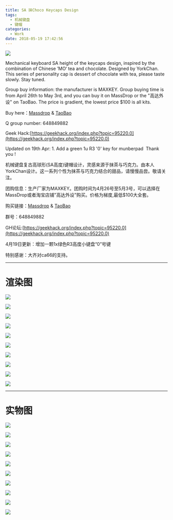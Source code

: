 ```yaml
---
title: SA 抹Choco Keycaps Design
tags:
  - 机械键盘
  - 键帽
categories:
  - Work
date: 2018-05-19 17:42:56
---
```


![](http://image.psdpi.com/image/sa-mochoco/sa_mochoco_ca66_3.jpg)

<!-- more -->

Mechanical keyboard SA height of the keycaps design, inspired by the combination of Chinese ’MO‘ tea and chocolate. Designed by YorkChan. This series of personality cap is dessert of chocolate with tea, please taste slowly. Stay tuned.

Group buy information: the manufacturer is MAXKEY. Group buying time is from April 26th to May 3rd, and you can buy it on MassDrop or the "高达外设" on TaoBao. The price is gradient, the lowest price $100 is all kits.

Buy here：[Massdrop](https://www.massdrop.com/buy/maxkey-mochoco-sa) & [TaoBao](https://item.taobao.com/item.htm?id=568710998265)

Q group number: 648849882

Geek Hack:[https://geekhack.org/index.php?topic=95220.0](https://geekhack.org/index.php?topic=95220.0)

Updated on 19th Apr: 1. Add a green 1u R3 '0' key for munberpad  Thank you !

机械键盘复古高球形(SA高度)键帽设计，灵感来源于抹茶与巧克力。由本人YorkChan设计。这一系列个性为抹茶与巧克力结合的甜品，请慢慢品尝。敬请关注。

团购信息：生产厂家为MAXKEY。团购时间为4月26号至5月3号，可以选择在MassDrop或者淘宝店铺"高达外设"购买。价格为梯度,最低$100大全套。

购买链接：[Massdrop](https://www.massdrop.com/buy/maxkey-mochoco-sa) & [TaoBao](https://item.taobao.com/item.htm?id=568710998265)

群号：648849882

GH论坛:[https://geekhack.org/index.php?topic=95220.0](https://geekhack.org/index.php?topic=95220.0)

4月19日更新：增加一颗1x绿色R3高度小键盘“0”号键

特别感谢：大齐对ca66的支持。


******************************************************************************************   


# 渲染图

![](http://image.psdpi.com/image/sa-mochoco/sa_mochoco_all.jpg)

![](http://image.psdpi.com/image/sa-mochoco/sa_mochoco_base.jpg)

![](http://image.psdpi.com/image/sa-mochoco/sa_mochoco_modifiers.jpg)

![](http://image.psdpi.com/image/sa-mochoco/sa_mochoco_mochoco.jpg)

![](http://image.psdpi.com/image/sa-mochoco/sa_mochoco_sa87.jpg)

![](http://image.psdpi.com/image/sa-mochoco/sa_mochoco_sa87_2.jpg)

![](http://image.psdpi.com/image/sa-mochoco/sa_mochoco_sa87_3.jpg)

![](http://image.psdpi.com/image/sa-mochoco/sa_mochoco_ca66.jpg)

![](http://image.psdpi.com/image/sa-mochoco/sa_mochoco_ca66_2.jpg)

![](http://image.psdpi.com/image/sa-mochoco/sa_mochoco_color.jpg)


******************************************************************************************   


# 实物图

![](http://image.psdpi.com/image/sa-mochoco/2371542939362_.pic_hd.jpg)  

![](http://image.psdpi.com/image/sa-mochoco/2341542939323_.pic_hd.jpg) 

![](http://image.psdpi.com/image/sa-mochoco/2361542939340_.pic_hd.jpg) 

![](http://image.psdpi.com/image/sa-mochoco/2391542939382_.pic_hd.jpg)  

![](http://image.psdpi.com/image/sa-mochoco/1.jpg)  

![](http://image.psdpi.com/image/sa-mochoco/2.jpg)  

![](http://image.psdpi.com/image/sa-mochoco/3.jpg)  

![](http://image.psdpi.com/image/sa-mochoco/4.jpg)  

![](http://image.psdpi.com/image/sa-mochoco/5.jpg)  

![](http://image.psdpi.com/image/sa-mochoco/6.jpg)  

